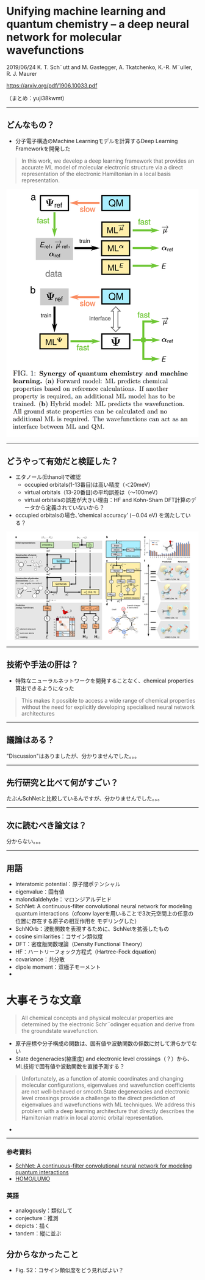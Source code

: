 Unifying machine learning and quantum chemistry – a deep neural network for molecular wavefunctions
===

2019/06/24 K. T. Sch¨utt and M. Gastegger, A. Tkatchenko, K.-R. M¨uller, R. J. Maurer

https://arxiv.org/pdf/1906.10033.pdf

（まとめ：yuji38kwmt）

---

## どんなもの？

* 分子電子構造のMachine Learningモデルを計算するDeep Learning Frameworkを開発した
>In this work, we develop a deep learning framework 
that provides an accurate ML model of molecular electronic structure via a direct representation of the electronic Hamiltonian in a local basis representation. 

![fig1](yuji38kwmt/fig1.png)


---
## どうやって有効だと検証した？
* エタノール(Ethanol)で確認
    * occupied orbitals(1-13番目)は高い精度（＜20meV）
    * virtual orbitals（13-20番目)の平均誤差は（～100meV）
    * virtual orbitalsの誤差が大きい理由：HF and Kohn-Sham DFT計算のデータから定義されていないから？
* occupied orbitalsの場合、’chemical accuracy’ (∼0.04 eV) を満たしている？


![fig2](yuji38kwmt/fig2.png)

---
## 技術や手法の肝は？
* 特殊なニューラルネットワークを開発することなく、chemical properties算出できるようになった

>This makes it possible to
access a wide range of chemical properties without the
need for explicitly developing specialised neural network
architectures

---
## 議論はある？
"Discussion"はありましたが、分かりませんでした。。。


---
## 先行研究と比べて何がすごい？
たぶんSchNetと比較しているんですが、分かりませんでした。。。


---
## 次に読むべき論文は？
分からない。。。



----
## 用語
* Interatomic potential：原子間ポテンシャル
* eigenvalue：固有値
* malondialdehyde：マロンジアルデヒド
* SchNet: A continuous-filter convolutional neural network for modeling quantum interactions（cfconv layerを⽤いることで3次元空間上の任意の位置に存在する原⼦の相互作⽤を モデリングした）
* SchNOrb：波動関数を表現するために、SchNetを拡張したもの
* cosine similarities：コサイン類似度
* DFT：密度版関数理論（Density Functional Theory）
* HF：ハートリーフォック方程式（Hartree-Fock dquation）
* covariance：共分散
* dipole moment：双極子モーメント
* 
# 大事そうな文章

>All chemical concepts and
physical molecular properties are determined by the electronic Schr¨odinger equation and derive from the groundstate wavefunction.

* 原子座標や分子構成の関数は、固有値や波動関数の係数に対して滑らかでない
* State degeneracies(縮重度) and electronic level crossings（？）から、ML技術で固有値や波動関数を直接予測する？

>Unfortunately, as a function of atomic coordinates and changing molecular configurations, eigenvalues and wavefunction coefficients are not
well-behaved or smooth.State degeneracies and electronic level crossings provide a challenge to the direct prediction of eigenvalues and wavefunctions with ML techniques. We address this problem with a deep learning
architecture that directly describes the Hamiltonian matrix in local atomic orbital representation.

* 

---
### 参考資料
* [SchNet: A continuous-filter convolutional neural network for modeling quantum interactions](https://www.slideshare.net/KazukiFujikawa/schnet-a-continuousfilter-convolutional-neural-network-for-modeling-quantum-interactions)
* [HOMO/LUMO](https://omedstu.jimdo.com/2017/11/12/フロンティア軌道理論とhomo-lumo/)



### 英語
* analogously：類似して
* conjecture：推測
* depicts：描く
* tandem：縦に並ぶ


## 分からなかったこと
* Fig. S2：コサイン類似度をどう見ればよい？
